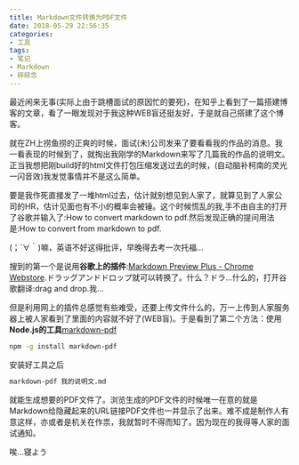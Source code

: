 ```yaml
---
title: Markdown文件转换为PDF文件
date: 2018-05-29 22:56:35
categories:
- 工具
tags:
- 笔记
- Markdown
- 碎碎念
---
```

最近闲来无事(实际上由于跳槽面试的原因忙的要死)，在知乎上看到了一篇搭建博客的文章，看了一眼发现对于我这种WEB盲还挺友好，于是就自己搭建了这个博客。

就在ZH上捞鱼捞的正爽的时候，面试(未)公司发来了要看看我的作品的消息。我一看表现的时候到了，就掏出我刚学的Markdown来写了几篇我的作品的说明文。正当我想把刚build好的html文件打包压缩发送过去的时候，(自动脑补柯南的灵光一闪音效)我发觉事情并不是这么简单。

<!--more-->

要是我作死直接发了一堆html过去，估计就别想见到人家了，就算见到了人家公司的HR，估计见面也有不小的概率会被锤。这个时候慌乱的我,手不由自主的打开了谷歌并输入了:How to convert markdown to pdf.然后发现正确的提问用法是:How to convert from markdown to pdf.

(；´∀｀)嘛，英语不好这得批评，早晚得去考一次托福...

搜到的第一个是说用**谷歌上的插件**:[Markdown Preview Plus - Chrome Webstore](https://chrome.google.com/webstore/detail/markdown-preview-plus/febilkbfcbhebfnokafefeacimjdckgl?hl=ja).ドラッグアンドドロップ就可以转换了。什么？ドラ...什么的，打开谷歌翻译:drag and drop.我...

但是利用网上的插件总感觉有些难受，还要上传文件什么的，万一上传到人家服务器上被人家看到了里面的内容就不好了(WEB盲)。于是看到了第二个方法：使用**Node.js的工具**[markdown-pdf](https://github.com/alanshaw/markdown-pdf)

```bash
npm -g install markdown-pdf
```

安装好工具之后

```bash
markdown-pdf 我的说明文.md
```

就能生成想要的PDF文件了。浏览生成的PDF文件的时候唯一在意的就是Markdown给隐藏起来的URL链接PDF文件也一并显示了出来。难不成是制作人有意这样，亦或者是机关在作祟，我就暂时不得而知了。因为现在的我得等人家的面试通知。

唉...寝よう
